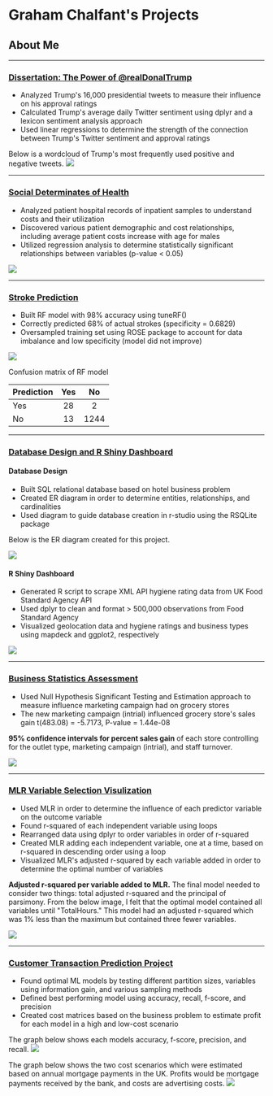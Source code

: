 # Graham Chalfant's Projects

## About Me


---



### [Dissertation: The Power of @realDonalTrump](https://github.com/GrahamChalfant/Dissertation_Power_Of_realDonalTrump)

- Analyzed Trump's 16,000 presidential tweets to measure their influence on his approval ratings
- Calculated Trump's average daily Twitter sentiment using dplyr and a lexicon sentiment analysis approach 
- Used linear regressions to determine the strength of the connection between Trump's Twitter sentiment and approval ratings 

Below is a wordcloud of Trump's most frequently used positive and negative tweets. 
![](/images/wordcloud_trump_twitter_sentiment.png)



---



### [Social Determinates of Health](https://github.com/GrahamChalfant/Social_Determinants_Of_Health)

- Analyzed patient hospital records of inpatient samples to understand costs and their utilization 
- Discovered various patient demographic and cost relationships, including average patient costs increase with age for males  
- Utilized regression analysis to determine statistically significant relationships between variables (p-value < 0.05)

![](/images/average_cost_by_gender_and_age_group.png)



---



### [Stroke Prediction](https://github.com/GrahamChalfant/Stroke_Prediction)

- Built RF model with 98% accuracy using tuneRF() 
- Correctly predicted 68% of actual strokes (specificity = 0.6829)
- Oversampled training set using ROSE package to account for data imbalance and low specificity (model did not improve)

![](/images/stoke_by_age_and_gender.png)

Confusion matrix of RF model

| Prediction  | Yes         | No          | 
| ----------- | :---------: | :---------: | 
| Yes         | 28          |  2          | 
| No          | 13          |  1244       | 



---




### [Database Design and R Shiny Dashboard](https://github.com/GrahamChalfant/Data_Management_Project)

#### Database Design

- Built SQL relational database based on hotel business problem 
- Created ER diagram in order to determine entities, relationships, and cardinalities 
- Used diagram to guide database creation in r-studio using the RSQLite package 

Below is the ER diagram created for this project. 

![](/images/ER_diagram.png)

#### R Shiny Dashboard

- Generated R script to scrape XML API hygiene rating data from UK Food Standard Agency API
- Used dplyr to clean and format > 500,000 observations from Food Standard Agency  
- Visualized geolocation data and hygiene ratings and business types using mapdeck and ggplot2, respectively

![](/images/shiny_dash_final.png)



---



### [Business Statistics Assessment](https://github.com/GrahamChalfant/Business_Statistics)

- Used Null Hypothesis Significant Testing and Estimation approach to measure influence marketing campaign had on grocery stores  
- The new marketing campaign (intrial) influenced grocery store's sales gain t(483.08) = -5.7173, P-value = 1.44e-08  

**95% confidence intervals for percent sales gain** of each store controlling for the outlet type, marketing campaign (intrial), and staff turnover.


![](/images/percent%20sales%20gain%20controlling%20for%20outlettype%20and%20staff%20turnover.png)

 
 
 ---
 
 
 
### [MLR Variable Selection Visulization](https://github.com/GrahamChalfant/Advanced_Data_Analysis_Project)

- Used MLR in order to determine the influence of each predictor variable on the outcome variable
- Found r-squared of each independent variable using loops
- Rearranged data using dplyr to order variables in order of r-squared
- Created MLR adding each independent variable, one at a time, based on r-squared in descending order using a loop
- Visualized MLR's adjusted r-squared by each variable added in order to determine the optimal number of variables 

**Adjusted r-squared per variable added to MLR.** The final model needed to consider two things: total adjusted r-squared and the principal of parsimony. From the below image, I felt that the optimal model contained all variables until "TotalHours." This model had an adjusted r-squared which was 1% less than the maximum but contained three fewer variables. 

![](/images/multiple_lm_rsquared.png)

 
 
 ---
 
 
 
 
### [Customer Transaction Prediction Project](https://github.com/GrahamChalfant/Customer_Transaction_Prediction_Project)

- Found optimal ML models by testing different partition sizes, variables using information gain, and various sampling methods
- Defined best performing model using accuracy, recall, f-score, and precision
- Created cost matrices based on the business problem to estimate profit for each model in a high and low-cost scenario 

The graph below shows each models accuracy, f-score, precision, and recall. 
![](/images/AIP_Model_Comparison.png)

The graph below shows the two cost scenarios which were estimated based on annual mortgage payments in the UK. Profits would be mortgage payments received by the bank, and costs are advertising costs. 
![](/images/AIP_Confusion_Matrix_Costs.png)

